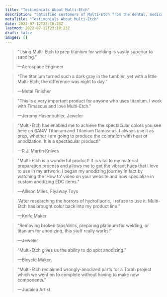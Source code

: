 ```yaml
---
title: "Testimonials About Multi-Etch"
description: "Satisfied customers of Multi-Etch from the dental, medical, consumer, and aerospace industries, and more."
metaTitle: "Testimonials About Multi-Etch"
date: 2022-07-12T23:10:23Z
lastmod: 2022-07-12T23:10:23Z
draft: false
images: []
---
```


> “Using Multi-Etch to prep titanium for welding is vastly superior to sanding.”
>
> —Aerospace Engineer

> “The titanium turned such a dark gray in the tumbler, yet with a little Multi-Etch, the difference was night to day.”
>
> —Metal Finisher

> "This is a very important product for anyone who uses titanium. I work with Timascus and love Multi-Etch."
>
> —Jeremy Hasenbuhler, Jeweler

> “Multi-Etch has enabled me to achieve the spectacular colors you see here on 6Al4V Titanium and Titanium Damascus. I always use it as prep, whether I am going to produce the coloration with heat or anodization. It is a spectacular product!"
>
>—R.J. Martin Knives

> "Multi-Etch is a wonderful product! It is vital to my material preparation process and allows me to get the vibrant hues that I love to use in my artwork. I began my anodizing journey in fact by watching the ‘How to’ video on your website and now specialize in custom anodizing EDC items."
>
>—Allison Miles, Flyaway Toys

> “After researching the horrors of hydrofluoric, I refuse to use it. Multi-Etch has brought color back into my product line.”
>
>—Knife Maker

>“Removing broken taps/drills, preparing platinum for welding, or titanium for anodizing, this stuff really works!”
>
>—Jeweler

>“Multi-Etch gives us the ability to do spot anodizing.”
>
>—Bicycle Maker

>“Multi-Etch reclaimed wrongly-anodized parts for a Torah project which we went on to complete without having to make new components.”
>
>—Judaica Artist
